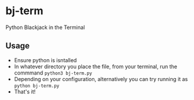 # bj-term
 Python Blackjack in the Terminal

## Usage ##
- Ensure python is isntalled
- In whatever directory you place the file, from your terminal, run the commmand `python3 bj-term.py`
- Depending on your configuration, alternatively you can try running it as `python bj-term.py`
- That's it!
